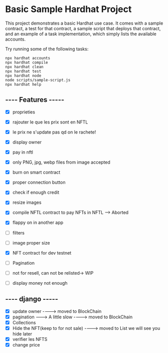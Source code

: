 # Basic Sample Hardhat Project

This project demonstrates a basic Hardhat use case. It comes with a sample contract, a test for that contract, a sample script that deploys that contract, and an example of a task implementation, which simply lists the available accounts.

Try running some of the following tasks:

```shell
npx hardhat accounts
npx hardhat compile
npx hardhat clean
npx hardhat test
npx hardhat node
node scripts/sample-script.js
npx hardhat help
```

## ---- Features -----

- [x] proprieties
- [x] rajouter le que les prix sont en NFTL
- [x] le prix ne s'update pas qd on le rachete!
- [x] display owner 
- [x] pay in nftl
- [x] only PNG, jpg, webp files from image accepted
- [x] burn on smart contract
- [x] proper connection button
- [x] check if enough credit
- [x] resize images
- [x] compile NFTL contract to pay NFTs in NFTL --> Aborted
- [x] flappy on in another app
- [ ] filters
- [ ] image proper size
- [x] NFT contract for dev testnet
- [ ] Pagination
- [ ] not for resell, can not be relisted-> WIP
- [ ] display money not enough


## ---- django -----

- [x] update owner ----> moved to BlockChain
- [x] pagination ---> A little slow ----> moved to BlockChain
- [x] Collections
- [x] Hide the NFT(keep to for not sale) ----> moved to List we will see you hide later
- [x] verifier les NFTS
- [x] change price